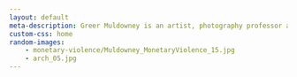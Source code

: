 ```yaml
---
layout: default
meta-description: Greer Muldowney is an artist, photography professor and independent curator based in Boston, Massachusetts.
custom-css: home
random-images:
    - monetary-violence/Muldowney_MonetaryViolence_15.jpg
    - arch_05.jpg
---
```

<div id="background">
</div>
<div id="overlay">
</div>

<style>
#background {
    background-image: url("{{ '/assets/series/monetary-violence/Assembly_Row_06.jpg' | relative_url }}");
}
</style>
<script type="text/javascript">
let element = document.getElementById("background");
let possibleImages = [
{% for random-image in page.random-images %}
"{{ '/assets/series/' | append: random-image | relative_url }}",
{% endfor %}
];
element.style.backgroundImage = `url("${possibleImages[Math.floor(Math.random() * possibleImages.length)]}")`;
</script>